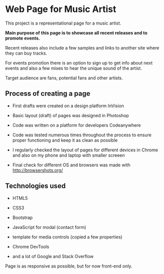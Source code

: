 # Web Page for Music Artist


This project is a representational page for a music artist. 

**Main purpose of this page is to showcase all recent releases and to promote events.** 

Recent releases also include a few samples and links to another site where they can buy tracks. 

For events promotion there is an option to sign up to get info about next events and also a few mixes to hear the unique sound of the artist. 

Target audience are fans, potential fans and other artists. 




## Process of creating a page

+ First drafts were created on a design platform InVision
+ Basic layout (draft) of pages was designed in Photoshop
+ Code was written on a platform for developers Codeanywhere

+ Code was tested numerous times throughout the process to ensure proper functioning and keep it as clean as possible
+ I regularly checked the layout of pages for different devices in Chrome and also on my phone and laptop with smaller screeen
+ Final check for different OS and browsers was made with http://browsershots.org/


## Technologies used

+ HTML5
+ CSS3
+ Bootstrap
+ JavaScript for modal (contact form)
+ template for media controls (copied a few properties)
+ Chrome DevTools

+ and a lot of Google and Stack Overflow

Page is as responsive as possible, but for now front-end only. 